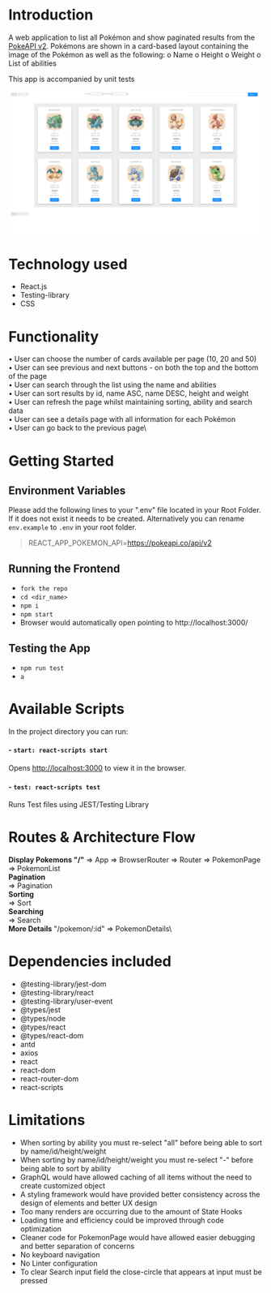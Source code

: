 # Introduction
A  web application to list all Pokémon and show paginated results from the [PokeAPI v2](https://pokeapi.co/docs/v2). Pokémons are shown in a card-based layout containing the image of the Pokémon as well as the following:
  o Name
  o Height
  o Weight
  o List of abilities

This app is accompanied by unit tests

<p align="center">
   <img src="./readmeFiles/front-app.png" alt="front" width="650" >
  </p>

# Technology used
- React.js
- Testing-library
- CSS


# Functionality
• User can choose the number of cards available per page (10, 20 and 50)\
• User can see previous and next buttons - on both the top and the bottom of the page\
• User can search through the list using the name and abilities\
• User can sort results by id, name ASC, name DESC, height and weight\
• User can refresh the page whilst maintaining sorting, ability and search data\
• User can see a details page with all information for each Pokémon\
• User can go back to the previous page\


# Getting Started
## Environment Variables
Please add the following lines to your ".env" file located in your Root Folder. If it does not exist it needs to be created. 
Alternatively you can rename `env.example` to `.env` in your root folder.

>REACT_APP_POKEMON_API=https://pokeapi.co/api/v2

## Running the Frontend
- `fork the repo`
- `cd <dir_name>`
- `npm i`
- `npm start`
- Browser would automatically open pointing to http://localhost:3000/

## Testing the App
- `npm run test`
- `a`


# Available Scripts
In the project directory you can run:
#### - `start: react-scripts start`
Opens [http://localhost:3000](http://localhost:3000) to view it in the browser.

#### - `test: react-scripts test`
Runs Test files using JEST/Testing Library

# Routes & Architecture Flow
**Display Pokemons "/"** => App => BrowserRouter => Router => PokemonPage => PokemonList\
**Pagination**<span style="padding-left: 424px;"> => Pagination</span><br/>
**Sorting**<span style="padding-left: 445px;"> => Sort</span><br/>
**Searching**<span style="padding-left: 430px;"> => Search</span><br/>
**More Details** "/pokemon/:id" => PokemonDetails\


# Dependencies included
- @testing-library/jest-dom
- @testing-library/react
- @testing-library/user-event
- @types/jest 
- @types/node
- @types/react
- @types/react-dom
- antd 
- axios
- react
- react-dom
- react-router-dom
- react-scripts


# Limitations
- When sorting by ability you must re-select "all" before being able to sort by name/id/height/weight 
- When sorting by name/id/height/weight you must re-select "-" before being able to sort by ability
- GraphQL would have allowed caching of all items without the need to create customized object
- A styling framework would have provided better consistency across the design of elements and better UX design
- Too many renders are occurring due to the amount of State Hooks
- Loading time and efficiency could be improved through code optimization
- Cleaner code for PokemonPage would have allowed easier debugging and better separation of concerns
- No keyboard navigation
- No Linter configuration
- To clear Search input field the close-circle that appears at input must be pressed 
